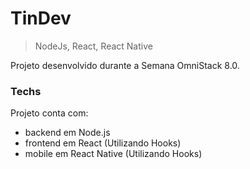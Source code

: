 # TinDev
> NodeJs, React, React Native

Projeto desenvolvido durante a Semana OmniStack 8.0. 

### Techs
Projeto conta com:
- backend em Node.js
- frontend em React (Utilizando Hooks)
- mobile em React Native (Utilizando Hooks)

